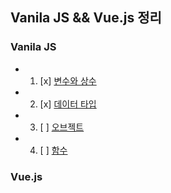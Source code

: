 ## Vanila JS && Vue.js 정리

### Vanila JS

- 1. [x] [변수와 상수](vanilaJS/basic.md)
- 2. [x] [데이터 타입](vanilaJS/DataType.md)
- 3. [ ] [오브젝트](vanilaJS/Object.md)
- 4. [ ] [함수](vanilJS/Function.md)

### Vue.js
